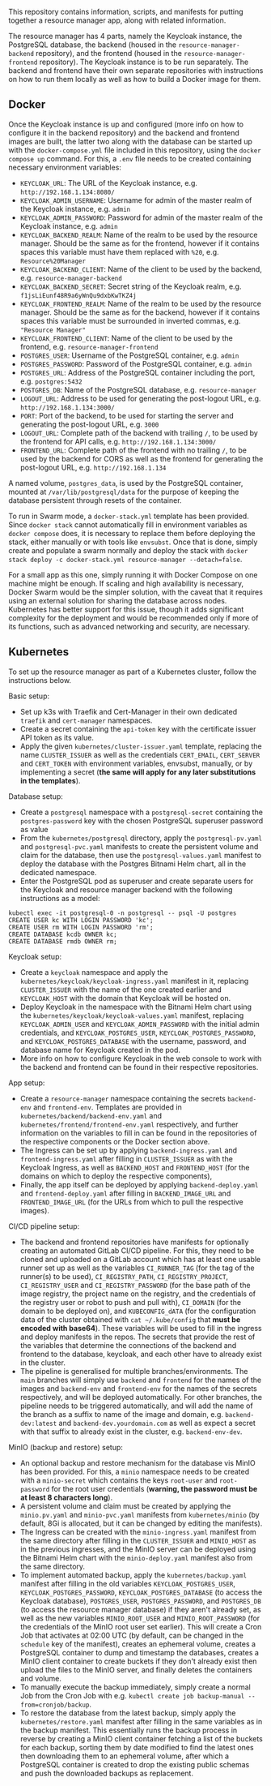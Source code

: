 This repository contains information, scripts, and manifests for putting together a resource manager app, along with related information.

The resource manager has 4 parts, namely the Keycloak instance, the PostgreSQL database, the backend (housed in the `resource-manager-backend` repository), and the frontend (housed in the `resource-manager-frontend` repository). The Keycloak instance is to be run separately. The backend and frontend have their own separate repositories with instructions on how to run them locally as well as how to build a Docker image for them.

Docker
------

Once the Keycloak instance is up and configured (more info on how to configure it in the backend repository) and the backend and frontend images are built, the latter two along with the database can be started up with the `docker-compose.yml` file included in this repository, using the `docker compose up` command. For this, a `.env` file needs to be created containing necessary environment variables:
- `KEYCLOAK_URL`: The URL of the Keycloak instance, e.g. `http://192.168.1.134:8080/`
- `KEYCLOAK_ADMIN_USERNAME`: Username for admin of the master realm of the Keycloak instance, e.g. `admin`
- `KEYCLOAK_ADMIN_PASSWORD`: Password for admin of the master realm of the Keycloak instance, e.g. `admin`
- `KEYCLOAK_BACKEND_REALM`: Name of the realm to be used by the resource manager. Should be the same as for the frontend, however if it contains spaces this variable must have them replaced with `%20`, e.g. `Resource%20Manager`
- `KEYCLOAK_BACKEND_CLIENT`: Name of the client to be used by the backend, e.g. `resource-manager-backend`
- `KEYCLOAK_BACKEND_SECRET`: Secret string of the Keycloak realm, e.g. `f1jsLiEunf48R9a6yWnQu9dxbKwTKZ4j`
- `KEYCLOAK_FRONTEND_REALM`: Name of the realm to be used by the resource manager. Should be the same as for the backend, however if it contains spaces this variable must be surrounded in inverted commas, e.g. `"Resource Manager"`
- `KEYCLOAK_FRONTEND_CLIENT`: Name of the client to be used by the frontend, e.g. `resource-manager-frontend`
- `POSTGRES_USER`: Username of the PostgreSQL container, e.g. `admin`
- `POSTGRES_PASSWORD`: Password of the PostgreSQL container, e.g. `admin`
- `POSTGRES_URL`: Address of the PostgreSQL container including the port, e.g. `postgres:5432`
- `POSTGRES_DB`: Name of the PostgreSQL database, e.g. `resource-manager`
- `LOGOUT_URL`: Address to be used for generating the post-logout URL, e.g. `http://192.168.1.134:3000/`
- `PORT`: Port of the backend, to be used for starting the server and generating the post-logout URL, e.g. `3000`
- `LOGOUT_URL`: Complete path of the backend with trailing `/`, to be used by the frontend for API calls, e.g. `http://192.168.1.134:3000/`
- `FRONTEND_URL`: Complete path of the frontend with no trailing `/`, to be used by the backend for CORS as well as the frontend for generating the post-logout URL, e.g. `http://192.168.1.134`

A named volume, `postgres_data`, is used by the PostgreSQL container, mounted at `/var/lib/postgresql/data` for the purpose of keeping the database persistent through resets of the container.

To run in Swarm mode, a `docker-stack.yml` template has been provided. Since `docker stack` cannot automatically fill in environment variables as `docker compose` does, it is necessary to replace them before deploying the stack, either manually or with tools like `envsubst`. Once that is done, simply create and populate a swarm normally and deploy the stack with `docker stack deploy -c docker-stack.yml resource-manager --detach=false`.

For a small app as this one, simply running it with Docker Compose on one machine might be enough. If scaling and high availability is necessary, Docker Swarm would be the simpler solution, with the caveat that it requires using an external solution for sharing the database across nodes. Kubernetes has better support for this issue, though it adds significant complexity for the deployment and would be recommended only if more of its functions, such as advanced networking and security, are necessary.

Kubernetes
----------

To set up the resource manager as part of a Kubernetes cluster, follow the instructions below.

Basic setup:
- Set up k3s with Traefik and Cert-Manager in their own dedicated `traefik` and `cert-manager` namespaces.
- Create a secret containing the `api-token` key with the certificate issuer API token as its value.
- Apply the given `kubernetes/cluster-issuer.yaml` template, replacing the name `CLUSTER_ISSUER` as well as the credentials `CERT_EMAIL`, `CERT_SERVER` and `CERT_TOKEN` with environment variables, envsubst, manually, or by implementing a secret (**the same will apply for any later substitutions in the templates**).

Database setup:
- Create a `postgresql` namespace with a `postgresql-secret` containing the `postgres-password` key with the chosen PostgreSQL superuser password as value
- From the `kubernetes/postgresql` directory, apply the `postgresql-pv.yaml` and `postgresql-pvc.yaml` manifests to create the persistent volume and claim for the database, then use the `postgresql-values.yaml` manifest to deploy the database with the Postgres Bitnami Helm chart, all in the dedicated namespace.
- Enter the PostgreSQL pod as superuser and create separate users for the Keycloak and resource manager backend with the following instructions as a model:
```
kubectl exec -it postgresql-0 -n postgresql -- psql -U postgres
CREATE USER kc WITH LOGIN PASSWORD 'kc';
CREATE USER rm WITH LOGIN PASSWORD 'rm';
CREATE DATABASE kcdb OWNER kc;
CREATE DATABASE rmdb OWNER rm;
```

Keycloak setup:
- Create a `keycloak` namespace and apply the `kubernetes/keycloak/keycloak-ingress.yaml` manifest in it, replacing `CLUSTER_ISSUER` with the name of the one created earlier and `KEYCLOAK_HOST` with the domain that Keycloak will be hosted on.
- Deploy Keycloak in the namespace with the Bitnami Helm chart using the `kubernetes/keycloak/keycloak-values.yaml` manifest, replacing `KEYCLOAK_ADMIN_USER` and `KEYCLOAK_ADMIN_PASSWORD` with the initial admin credentials, and `KEYCLOAK_POSTGRES_USER`, `KEYCLOAK_POSTGRES_PASSWORD`, and `KEYCLOAK_POSTGRES_DATABASE` with the username, password, and database name for Keycloak created in the pod.
- More info on how to configure Keycloak in the web console to work with the backend and frontend can be found in their respective repositories.

App setup:
- Create a `resource-manager` namespace containing the secrets `backend-env` and `frontend-env`. Templates are provided in `kubernetes/backend/backend-env.yaml` and `kubernetes/frontend/frontend-env.yaml` respectively, and further information on the variables to fill in can be found in the repositories of the respective components or the Docker section above.
- The Ingress can be set up by applying `backend-ingress.yaml` and `frontend-ingress.yaml` after filling in `CLUSTER_ISSUER` as with the Keycloak Ingress, as well as `BACKEND_HOST` and `FRONTEND_HOST` (for the domains on which to deploy the respective components),
- Finally, the app itself can be deployed by applying `backend-deploy.yaml` and `frontend-deploy.yaml` after filling in `BACKEND_IMAGE_URL` and `FRONTEND_IMAGE_URL` (for the URLs from which to pull the respective images).

CI/CD pipeline setup:
- The backend and frontend repositories have manifests for optionally creating an automated GitLab CI/CD pipeline. For this, they need to be cloned and uploaded on a GitLab account which has at least one usable runner set up as well as the variables `CI_RUNNER_TAG` (for the tag of the runner(s) to be used), `CI_REGISTRY_PATH`, `CI_REGISTRY_PROJECT`, `CI_REGISTRY_USER` and `CI_REGISTRY_PASSWORD` (for the base path of the image registry, the project name on the registry, and the credentials of the registry user or robot to push and pull with), `CI_DOMAIN` (for the domain to be deployed on), and `KUBECONFIG_dATA` (for the configuration data of the cluster obtained with `cat ~/.kube/config` that **must be encoded with base64**). These variables will be used to fill in the ingress and deploy manifests in the repos. The secrets that provide the rest of the variables that determine the connections of the backend and frontend to the database, keycloak, and each other have to already exist in the cluster.
- The pipeline is generalised for multiple branches/environments. The `main` branches will simply use `backend` and `frontend` for the names of the images and `backend-env` and `frontend-env` for the names of the secrets respectively, and will be deployed automatically. For other branches, the pipeline needs to be triggered automatically, and will add the name of the branch as a suffix to name of the image and domain, e.g. `backend-dev:latest` and `backend-dev.yourdomain.com` as well as expect a secret with that suffix to already exist in the cluster, e.g. `backend-env-dev`.

MinIO (backup and restore) setup:
- An optional backup and restore mechanism for the database vis MinIO has been provided. For this, a `minio` namespace needs to be created with a `minio-secret` which contains the keys `root-user` and `root-password` for the root user credentials (**warning, the password must be at least 8 characters long**).
- A persistent volume and claim must be created by applying the `minio.pv.yaml` and `minio-pvc.yaml` manifests from `kubernetes/minio` (by default, 8Gi is allocated, but it can be changed by editing the manifests).
- The Ingress can be created with the `minio-ingress.yaml` manifest from the same directory after filling in the `CLUSTER_ISSUER` and `MINIO_HOST` as in the previous ingresses, and the MinIO server can be deployed using the Bitnami Helm chart with the `minio-deploy.yaml` manifest also from the same directory.
- To implement automated backup, apply the `kubernetes/backup.yaml` manifest after filling in the old variables `KEYCLOAK_POSTGRES_USER`, `KEYCLOAK_POSTGRES_PASSWORD`, `KEYCLOAK_POSTGRES_DATABASE` (to access the Keycloak database), `POSTGRES_USER`, `POSTGRES_PASSWORD`, and `POSTGRES_DB` (to access the resource manager database) if they aren't already set, as well as the new variables `MINIO_ROOT_USER` and `MINIO_ROOT_PASSWORD` (for the credentials of the MinIO root user set earlier). This will create a Cron Job that activates at 02:00 UTC (by default, can be changed in the `schedule` key of the manifest), creates an ephemeral volume, creates a PostgreSQL container to dump and timestamp the databases, creates a MinIO client container to create buckets if they don't already exist then upload the files to the MinIO server, and finally deletes the containers and volume.
- To manually execute the backup immediately, simply create a normal Job from the Cron Job with e.g. `kubectl create job backup-manual --from=cronjob/backup`.
- To restore the database from the latest backup, simply apply the `kubernetes/restore.yaml` manifest after filling in the same variables as in the backup manifest. This essentially runs the backup process in reverse by creating a MinIO client container fetching a list of the buckets for each backup, sorting them by date modified to find the latest ones then downloading them to an ephemeral volume, after which a PostgreSQL container is created to drop the existing public schemas and push the downloaded backups as replacement.
